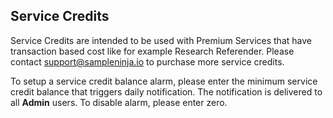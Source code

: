 ## Service Credits

Service Credits are intended to be used with Premium Services that have transaction based cost like for example Research Referender. Please contact support@sampleninja.io to purchase more service credits.

To setup a service credit balance alarm, please enter the minimum service credit balance that triggers daily notification. The notification is delivered to all **Admin** users. To disable alarm, please enter zero.
